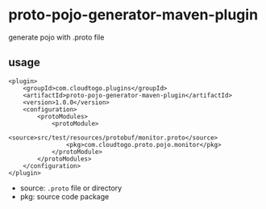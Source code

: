 # proto-pojo-generator-maven-plugin

generate pojo with .proto file

## usage

```
<plugin>
    <groupId>com.cloudtogo.plugins</groupId>
    <artifactId>proto-pojo-generator-maven-plugin</artifactId>
    <version>1.0.0</version>
    <configuration>
        <protoModules>
            <protoModule>
                <source>src/test/resources/protobuf/monitor.proto</source>
                <pkg>com.cloudtogo.proto.pojo.monitor</pkg>
            </protoModule>
        </protoModules>
    </configuration>
</plugin>
```

- source: `.proto` file or directory
- pkg: source code package
